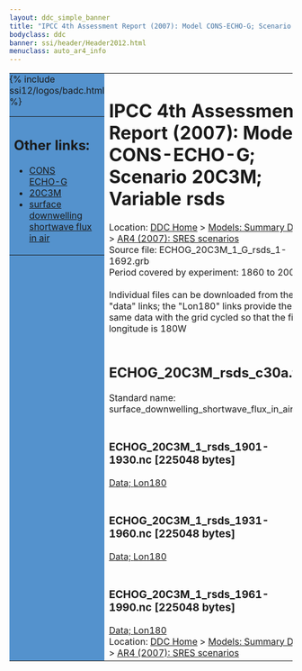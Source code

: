 ```yaml
---
layout: ddc_simple_banner
title: "IPCC 4th Assessment Report (2007): Model CONS-ECHO-G; Scenario 20C3M; Variable rsds"
bodyclass: ddc
banner: ssi/header/Header2012.html
menuclass: auto_ar4_info
---
```



<table width="100%" border="0" cellspacing="0" cellpadding="0" style="border-collapse: collapse;">
<tr style="margin:0;padding:0;border:0;">
<td style="margin:0;padding:0;border:0;height:1pt;width:150pt;background:#5492CD;" valign="top" >

<div id="lh-col2" class="auto_ar4_info">
<table class="menumain" bgcolor="#5492CD" cellspacing="0" width="100%" border="0">
<tr><td>
<h2> Other links:</h2>
<ul>
<li><a href="/auto/ar4/model-CONS-ECHO-G.html">CONS<br/>ECHO-G</a></li>
<li><a href="/auto/ar4/scenario-20C3M.html">20C3M</a></li>
<li><a href="/auto/ar4/var-surface_downwelling_shortwave_flux_in_air.html">surface downwelling<br/> shortwave flux in air</a></li>
</ul>
</td></tr>
{% include ssi12/logos/badc.html %}
</table>
</div>
</td>
<td><h1>IPCC 4th Assessment Report (2007): Model CONS-ECHO-G; Scenario 20C3M; Variable rsds</h1>

<!-- Breadcrumb1 -->
<div id="breadcrumb1" align="left">
Location: <a href="/index.html">DDC Home</a> > <a href="/sim/gcm_clim/">Models: Summary Data</a>
> <a href="/sim/gcm_clim/SRES_AR4/index.html">AR4 (2007): SRES scenarios</a>
</div>
<!-- End of Breadcrumb1 -->Source file: ECHOG_20C3M_1_G_rsds_1-1692.grb
<br/>
Period covered by experiment: 1860 to 2000<br/>
<br/>Individual files can be downloaded from the "data" links; the "Lon180" links provide the same data
         with the grid cycled so that the first longitude is 180W<br/>
<br/><h2>ECHOG_20C3M_rsds_c30a.tar</h2>
Standard name: surface_downwelling_shortwave_flux_in_air<br>
<br/><h3>ECHOG_20C3M_1_rsds_1901-1930.nc [225048 bytes]</h3>
<a href="/cgi-bin/downl/ar4_nc/rsds/ECHOG_20C3M_1_rsds_1901-1930.nc">Data; </a><a href="/cgi-bin/downl/ar4_nc/rsds/ECHOG_20C3M_1_rsds_1901-1930.cyto180.nc"> Lon180</a><br/>
<br/><h3>ECHOG_20C3M_1_rsds_1931-1960.nc [225048 bytes]</h3>
<a href="/cgi-bin/downl/ar4_nc/rsds/ECHOG_20C3M_1_rsds_1931-1960.nc">Data; </a><a href="/cgi-bin/downl/ar4_nc/rsds/ECHOG_20C3M_1_rsds_1931-1960.cyto180.nc"> Lon180</a><br/>
<br/><h3>ECHOG_20C3M_1_rsds_1961-1990.nc [225048 bytes]</h3>
<a href="/cgi-bin/downl/ar4_nc/rsds/ECHOG_20C3M_1_rsds_1961-1990.nc">Data; </a><a href="/cgi-bin/downl/ar4_nc/rsds/ECHOG_20C3M_1_rsds_1961-1990.cyto180.nc"> Lon180</a><br/>
<!-- Breadcrumb2 -->
<div id="breadcrumb2" align="left">
Location: <a href="/index.html">DDC Home</a> > <a href="/sim/gcm_clim/">Models: Summary Data</a>
> <a href="/sim/gcm_clim/SRES_AR4/index.html">AR4 (2007): SRES scenarios</a>
</div>
<!-- End of Breadcrumb2 --></td></tr></table>
